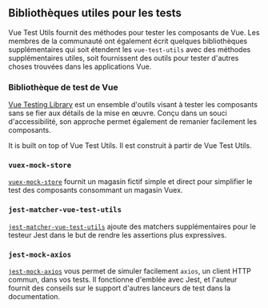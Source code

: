 ## Bibliothèques utiles pour les tests

Vue Test Utils fournit des méthodes pour tester les composants de Vue. Les membres de la communauté ont également écrit quelques bibliothèques supplémentaires qui soit étendent les `vue-test-utils` avec des méthodes supplémentaires utiles, soit fournissent des outils pour tester d'autres choses trouvées dans les applications Vue.

### Bibliothèque de test de Vue

[Vue Testing Library](https://github.com/testing-library/vue-testing-library) est un ensemble d'outils visant à tester les composants sans se fier aux détails de la mise en œuvre. Conçu dans un souci d'accessibilité, son approche permet également de remanier facilement les composants.

It is built on top of Vue Test Utils.
Il est construit à partir de Vue Test Utils.

### `vuex-mock-store`

[`vuex-mock-store`](https://github.com/posva/vuex-mock-store) fournit un magasin fictif simple et direct pour simplifier le test des composants consommant un magasin Vuex.

### `jest-matcher-vue-test-utils`

[`jest-matcher-vue-test-utils`](https://github.com/hmsk/jest-matcher-vue-test-utils) ajoute des matchers supplémentaires pour le testeur Jest dans le but de rendre les assertions plus expressives.

### `jest-mock-axios`

[`jest-mock-axios`](https://github.com/knee-cola/jest-mock-axios) vous permet de simuler facilement `axios`, un client HTTP commun, dans vos tests. Il fonctionne d'emblée avec Jest, et l'auteur fournit des conseils sur le support d'autres lanceurs de test dans la documentation.
